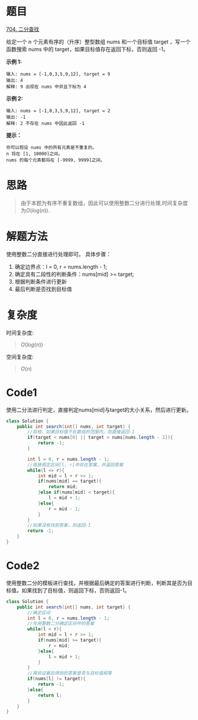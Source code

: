 # 题目
[704. 二分查找](https://leetcode.cn/problems/binary-search/description/)

给定一个 n 个元素有序的（升序）整型数组 nums 和一个目标值 target  ，写一个函数搜索 nums 中的 target，如果目标值存在返回下标，否则返回 -1。


**示例 1:**

```
输入: nums = [-1,0,3,5,9,12], target = 9
输出: 4
解释: 9 出现在 nums 中并且下标为 4
```

**示例 2:**

```
输入: nums = [-1,0,3,5,9,12], target = 2
输出: -1
解释: 2 不存在 nums 中因此返回 -1
```
**提示：**

```
你可以假设 nums 中的所有元素是不重复的。
n 将在 [1, 10000]之间。
nums 的每个元素都将在 [-9999, 9999]之间。
```

# 思路

> 由于本题为有序不重复数组，因此可以使用整数二分进行处理,时间复杂度为$O(log(n))$.

# 解题方法

使用整数二分直接进行处理即可。
具体步骤：
1. 确定边界点：l = 0, r = nums.length - 1;
2. 确定具有二段性的判断条件：nums[mid] >= target;
3. 根据判断条件进行更新
4. 最后判断是否找到目标值

# 复杂度

时间复杂度:
> $O(log(n))$

空间复杂度:
> $O(n)$



# Code1
使用二分法进行判定，直接判定nums[mid]与target的大小关系，然后进行更新。
```Java
class Solution {
    public int search(int[] nums, int target) {
        //剪枝，如果目标值不在数组的范围内，则直接返回-1
        if(target < nums[0] || target > nums[nums.length - 1]){
            return -1;
        }

        int l = 0, r = nums.length - 1;
        //直接假定区间[l, r]中存在答案，并返回答案
        while(l <= r){
            int mid = l + r >> 1;
            if(nums[mid] == target){
                return mid;
            }else if(nums[mid] < target){
                l = mid + 1;
            }else{
                r = mid - 1;
            }
        }
        //如果没有找到答案，则返回-1
        return -1;
    }
}
```

# Code2
使用整数二分的模板进行查找，并根据最后确定的答案进行判断，判断其是否为目标值。如果找到了目标值，则返回下标，否则返回-1。
```java
class Solution {
    public int search(int[] nums, int target) {
        //确定区间
        int l = 0, r = nums.length - 1;
        //先用整数二分确定区间中的答案
        while(l < r){
            int mid = l + r >> 1;
            if(nums[mid] >= target){
                r = mid;
            }else{
                l = mid + 1;
            }
        }
        //再验证最后得到的答案是否与目标值相等
        if(nums[l] != target){
            return -1;
        }else{
            return l;
        }
    }
}
```
  

